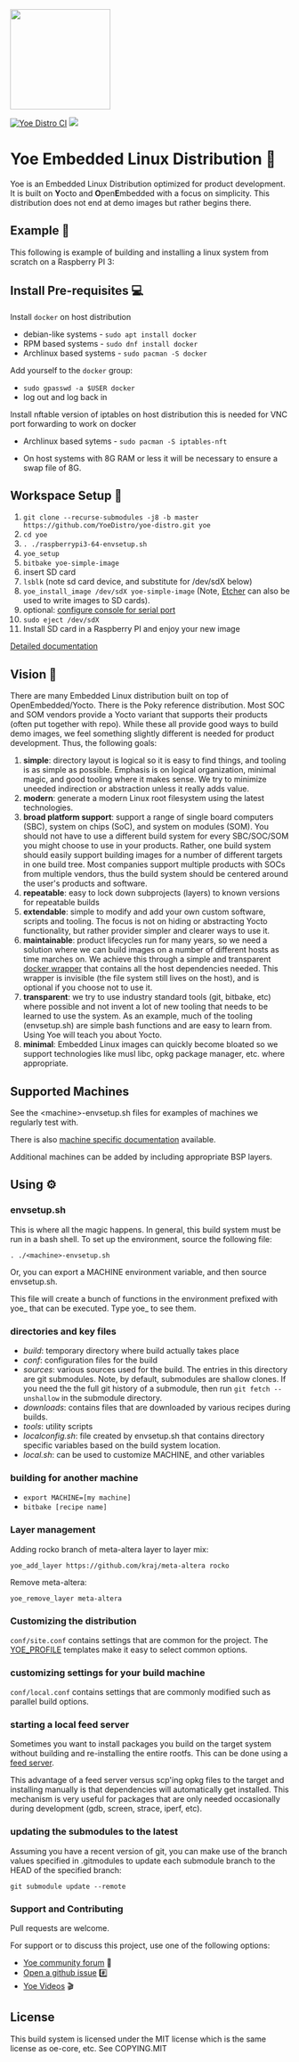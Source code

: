 <img src="docs/yoe-logo.png?raw=true" width="180">

[![Yoe Distro CI](https://github.com/YoeDistro/yoe-distro/workflows/Yoe%20Distro%20CI/badge.svg?branch=master)](https://github.com/YoeDistro/yoe-distro/actions/workflows/yoe.yml?query=workflow%3AYoe+branch%3Amaster)
[![](https://tokei.rs/b1/github/YoeDistro/yoe-distro?category=code)](https://github.com/XAMPPRocky/tokei)

# Yoe Embedded Linux Distribution  🐑

Yoe is an Embedded Linux Distribution optimized for product development. It is
built on **Y**octo and **O**pen**E**mbedded with a focus on simplicity. This
distribution does not end at demo images but rather begins there.

## Example 👀

This following is example of building and installing a linux system from scratch
on a Raspberry PI 3:

## Install Pre-requisites 💻

Install `docker` on host distribution

- debian-like systems - `sudo apt install docker`
- RPM based systems - `sudo dnf install docker`
- Archlinux based systems - `sudo pacman -S docker`

Add yourself to the `docker` group:

- `sudo gpasswd -a $USER docker`
- log out and log back in

Install nftable version of iptables on host distribution this is needed for VNC
port forwarding to work on docker

- Archlinux based sytems - `sudo pacman -S iptables-nft`

- On host systems with 8G RAM or less it will be necessary to ensure a swap file
  of 8G.

## Workspace Setup 👷

1. `git clone --recurse-submodules -j8 -b master https://github.com/YoeDistro/yoe-distro.git yoe`
1. `cd yoe`
1. `. ./raspberrypi3-64-envsetup.sh`
1. `yoe_setup`
1. `bitbake yoe-simple-image`
1. insert SD card
1. `lsblk` (note sd card device, and substitute for /dev/sdX below)
1. `yoe_install_image /dev/sdX yoe-simple-image` (Note,
   [Etcher](https://www.balena.io/etcher/) can also be used to write images to
   SD cards).
1. optional: [configure console for serial port](docs/raspberrypi.md)
1. `sudo eject /dev/sdX`
1. Install SD card in a Raspberry PI and enjoy your new image

[Detailed documentation](docs/README.md)

## Vision 🔭 

There are many Embedded Linux distribution built on top of OpenEmbedded/Yocto.
There is the Poky reference distribution. Most SOC and SOM vendors provide a
Yocto variant that supports their products (often put together with repo). While
these all provide good ways to build demo images, we feel something slightly
different is needed for product development. Thus, the following goals:

1. **simple**: directory layout is logical so it is easy to find things, and
   tooling is as simple as possible. Emphasis is on logical organization,
   minimal magic, and good tooling where it makes sense. We try to minimize
   uneeded indirection or abstraction unless it really adds value.
1. **modern**: generate a modern Linux root filesystem using the latest
   technologies.
1. **broad platform support**: support a range of single board computers (SBC),
   system on chips (SoC), and system on modules (SOM). You should not have to
   use a different build system for every SBC/SOC/SOM you might choose to use in
   your products. Rather, one build system should easily support building images
   for a number of different targets in one build tree. Most companies support
   multiple products with SOCs from multiple vendors, thus the build system
   should be centered around the user's products and software.
1. **repeatable**: easy to lock down subprojects (layers) to known versions for
   repeatable builds
1. **extendable**: simple to modify and add your own custom software, scripts
   and tooling. The focus is not on hiding or abstracting Yocto functionality,
   but rather provider simpler and clearer ways to use it.
1. **maintainable**: product lifecycles run for many years, so we need a
   solution where we can build images on a number of different hosts as time
   marches on. We achieve this through a simple and transparent
   [docker wrapper](docs/docker.md) that contains all the host dependencies
   needed. This wrapper is invisible (the file system still lives on the host),
   and is optional if you choose not to use it.
1. **transparent**: we try to use industry standard tools (git, bitbake, etc)
   where possible and not invent a lot of new tooling that needs to be learned
   to use the system. As an example, much of the tooling (envsetup.sh) are
   simple bash functions and are easy to learn from. Using Yoe will teach you
   about Yocto.
1. **minimal**: Embedded Linux images can quickly become bloated so we support
   technologies like musl libc, opkg package manager, etc. where appropriate.

## Supported Machines

See the \<machine\>-envsetup.sh files for examples of machines we regularly test
with.

There is also
[machine specific documentation](docs/README.md#machine-documentation)
available.

Additional machines can be added by including appropriate BSP layers.

## Using ⚙️

### envsetup.sh

This is where all the magic happens. In general, this build system must be run
in a bash shell. To set up the environment, source the following file:

`. ./<machine>-envsetup.sh`

Or, you can export a MACHINE environment variable, and then source envsetup.sh.

This file will create a bunch of functions in the environment prefixed with
yoe\_ that can be executed. Type yoe\_ <tab><tab> to see them.

### directories and key files

- _build_: temporary directory where build actually takes place
- _conf_: configuration files for the build
- _sources_: various sources used for the build. The entries in this directory
  are git submodules. Note, by default, submodules are shallow clones. If you
  need the the full git history of a submodule, then run `git fetch --unshallow`
  in the submodule directory.
- _downloads_: contains files that are downloaded by various recipes during
  builds.
- _tools_: utility scripts
- _localconfig.sh_: file created by envsetup.sh that contains directory specific
  variables based on the build system location.
- _local.sh_: can be used to customize MACHINE, and other variables

### building for another machine

- `export MACHINE=[my machine]`
- `bitbake [recipe name]`

### Layer management

Adding rocko branch of meta-altera layer to layer mix:

`yoe_add_layer https://github.com/kraj/meta-altera rocko`

Remove meta-altera:

`yoe_remove_layer meta-altera`

### Customizing the distribution

`conf/site.conf` contains settings that are common for the project. The
[YOE_PROFILE](docs/yoe-profile.md) templates make it easy to select common
options.

### customizing settings for your build machine

`conf/local.conf` contains settings that are commonly modified such as parallel
build options.

### starting a local feed server

Sometimes you want to install packages you build on the target system without
building and re-installing the entire rootfs. This can be done using a
[feed server](docs/packages.md).

This advantage of a feed server versus scp'ing opkg files to the target and
installing manually is that dependencies will automatically get installed. This
mechanism is very useful for packages that are only needed occasionally during
development (gdb, screen, strace, iperf, etc).

### updating the submodules to the latest

Assuming you have a recent version of git, you can make use of the branch values
specified in .gitmodules to update each submodule branch to the HEAD of the
specified branch:

`git submodule update --remote`

### Support and Contributing

Pull requests are welcome.

For support or to discuss this project, use one of the following options:

- [Yoe community forum](https://community.tmpdir.org/c/yoe-distro/6) 💬 
- [Open a github issue](https://github.com/YoeDistro/yoe-distro/issues/new) #️⃣
- [Yoe Videos](https://www.youtube.com/@yoedistro)  🎬

## License

This build system is licensed under the MIT license which is the same license as
oe-core, etc. See COPYING.MIT
